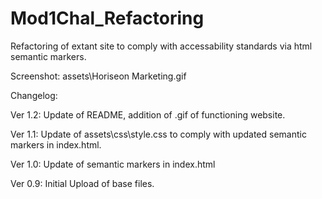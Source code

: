 # Mod1Chal_Refactoring

Refactoring of extant site to comply with accessability standards via html semantic markers.

Screenshot: assets\Horiseon Marketing.gif

Changelog:

Ver 1.2: Update of README, addition of .gif of functioning website.

Ver 1.1: Update of assets\css\style.css to comply with updated semantic markers in index.html.

Ver 1.0: Update of semantic markers in index.html

Ver 0.9: Initial Upload of base files.
